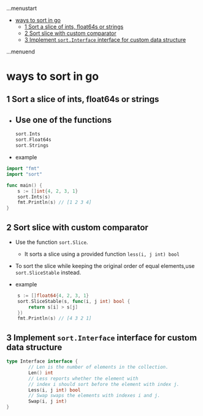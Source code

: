 ...menustart

 - [ways to sort in go](#13e5e9dd069e344545ecde826aadd758)
     - [1 Sort a slice of ints, float64s or strings](#a7078ee300282b0116b6cca37b638a11)
     - [2 Sort slice with custom comparator](#088ffc615fd30a00b2c5a7fc01a545ff)
     - [3 Implement `sort.Interface` interface for custom data structure](#d2d35ec725f17267135de166e66b8897)

...menuend


<h2 id="13e5e9dd069e344545ecde826aadd758"></h2>


# ways to sort in go

<h2 id="a7078ee300282b0116b6cca37b638a11"></h2>


## 1 Sort a slice of ints, float64s or strings

- Use one of the functions
    - 
    ```go
    sort.Ints
    sort.Float64s
    sort.Strings
    ```
- example

```go
import "fmt"
import "sort"

func main() {
    s := []int{4, 2, 3, 1}
    sort.Ints(s)
    fmt.Println(s) // [1 2 3 4]
}
```

<h2 id="088ffc615fd30a00b2c5a7fc01a545ff"></h2>


## 2 Sort slice with custom comparator

- Use the function `sort.Slice`.
    -  It sorts a slice using a provided function `less(i, j int) bool`
- To sort the slice while keeping the original order of equal elements,use `sort.SliceStable` instead.

- example

```go
    s := []float64{4, 2, 3, 1}
    sort.SliceStable(s, func(i, j int) bool {
        return s[i] > s[j]
    })
    fmt.Println(s) // [4 3 2 1]
```

<h2 id="d2d35ec725f17267135de166e66b8897"></h2>


## 3 Implement `sort.Interface` interface for custom data structure

```go
type Interface interface {
        // Len is the number of elements in the collection.
        Len() int
        // Less reports whether the element with
        // index i should sort before the element with index j.
        Less(i, j int) bool
        // Swap swaps the elements with indexes i and j.
        Swap(i, j int)
}
```



